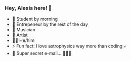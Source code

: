 ### Hey, Alexis here! 👋

- 📖 Student by morning
- 💼 Entrepeneur by the rest of the day
- 🎼 Musician
- 🎨 Artist
- 🤷‍♂️ He/him
- ⚡ Fun fact: I love astrophysics way more than coding 💀
- 📨 Super secret e-mail... 👀👀👀
